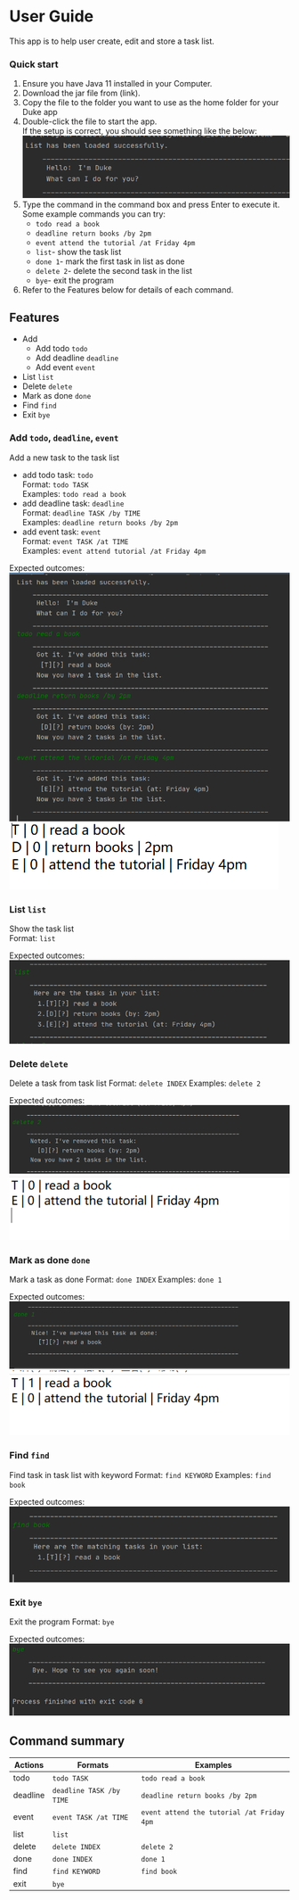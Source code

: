 # User Guide
This app is to help user create, edit and store a task list.
### Quick start 
1. Ensure you have Java 11 installed in your Computer.
1. Download the jar file from (link).
1. Copy the file to the folder you want to use as the home folder for your Duke app
1. Double-click the file to start the app.  
If the setup is correct, you should see something like the below:  
![welcome message](https://github.com/zhangcaicai123/ip/blob/master/docs/image/hello.png)
1. Type the command in the command box and press Enter to execute it.  
    Some example commands you can try:
    - `todo read a book`
    - `deadline return books /by 2pm`
    - `event attend the tutorial /at Friday 4pm`
    - `list`- show the task list
    - `done 1`- mark the first task in list as done
    - `delete 2`- delete the second task in the list
    - `bye`- exit the program
1. Refer to the Features below for details of each command.
## Features 
- Add  
    - Add todo `todo`
    - Add deadline `deadline`
    - Add event `event`
- List `list`
- Delete  `delete`
- Mark as done `done`
- Find `find`
- Exit `bye`
### Add `todo`, `deadline`, `event`
Add a new task to the task list   
- add todo task: `todo`  
Format: `todo TASK`   
Examples: `todo read a book`
- add deadline task: `deadline`  
Format: `deadline TASK /by TIME`  
Examples: `deadline return books /by 2pm`
- add event task: `event`  
Format: `event TASK /at TIME`   
Examples: `event attend tutorial /at Friday 4pm`

Expected outcomes:  
![add](https://github.com/zhangcaicai123/ip/blob/master/docs/image/add.png)
![data file after adding](https://github.com/zhangcaicai123/ip/blob/master/docs/image/add%20file.png)

### List `list`
Show the task list  
Format: `list`

Expected outcomes:   
![list](https://github.com/zhangcaicai123/ip/blob/master/docs/image/list.png)
### Delete `delete`
Delete a task from task list
Format: `delete INDEX`
Examples: `delete 2`  

Expected outcomes: 
![delete](https://github.com/zhangcaicai123/ip/blob/master/docs/image/delete.png)
![data file after deleting](https://github.com/zhangcaicai123/ip/blob/master/docs/image/delete%20file.png)

### Mark as done `done`
Mark a task as done 
Format: `done INDEX`
Examples: `done 1`  

Expected outcomes: 
![done](https://github.com/zhangcaicai123/ip/blob/master/docs/image/done.png)
![data file after marking as done](https://github.com/zhangcaicai123/ip/blob/master/docs/image/done%20file.png)
### Find `find`
Find task in task list with keyword
Format: `find KEYWORD` 
Examples: `find book`

Expected outcomes:  
![find](https://github.com/zhangcaicai123/ip/blob/master/docs/image/find.png)

### Exit `bye`
Exit the program
Format: `bye`

Expected outcomes:  
![exit](https://github.com/zhangcaicai123/ip/blob/master/docs/image/exit.png)

## Command summary
|Actions|Formats|Examples|
|-------|-------|--------|
|todo|`todo TASK`|`todo read a book`|
|deadline|`deadline TASK /by TIME`|`deadline return books /by 2pm`|
|event|`event TASK /at TIME`|`event attend the tutorial /at Friday 4pm`|
|list|`list`||
|delete|`delete INDEX`|`delete 2`|
|done|`done INDEX`|`done 1`|
|find|`find KEYWORD`|`find book`|
|exit|`bye`||

